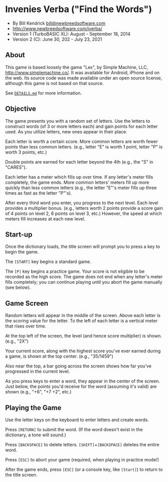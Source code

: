 # Invenies Verba ("Find the Words")
- By Bill Kendrick <bill@newbreedsoftware.com>
- http://www.newbreedsoftware.com/iverba/
- Version 1 (TurboBASIC XL): August - September 18, 2014
- Version 2 (C): June 30, 202 - July 23, 2021

## About
This game is based loosely the game "Lex", by Simple Machine, LLC,
<http://www.simplemachine.co/>.  It was available for Android, iPhone
and on the web.  Its source code was made available under an
open source license, although this game is not based on that source.

See [`DETAILS.md`](DETAILS.md) for more information.

## Objective
The game presents you with a random set of letters.  Use the letters
to construct words (of 3 or more letters each) and gain points for
each letter used.  As you utilize letters, new ones appear in their
place.

Each letter is worth a certain score.  More common letters are worth
fewer points than less common letters. (e.g., letter "E" is worth
1 point, letter "P" is worth 3 points, etc.)

Double points are earned for each letter beyond the 4th
(e.g., the "S" in "CARES").

Each letter has a meter which fills up over time.  If any letter's
meter fills completely, the game ends.  More common letters' meters
fill up more quickly than less common letters (e.g., the letter "E"'s
meter fills up three times as fast as the letter "P"'s).

After every third word you enter, you progress to the next level.
Each level provides a multiplier bonus.  (e.g., letters worth 2 points
provide a score gain of 4 points on level 2, 6 points on level 3, etc.)
However, the speed at which meters fill increases at each new level.

## Start-up
Once the dictionary loads, the title screen will prompt you to press
a key to begin the game.

The `[START]` key begins a standard game.

The `[P]` key begins a practice game.  Your score is not eligible to
be recorded as the high score.  The game does not end when any letter's
meter fills completely; you can continue playing until you abort the
game manually (see below).

## Game Screen
Random letters will appear in the middle of the screen.  Above each letter
is the scoring value for the letter.  To the left of each letter is a
vertical meter that rises over time.

At the top left of the screen, the level (and hence score multiplier)
is shown.  (e.g., "2X")

Your current score, along with the highest score you've ever earned
during a game, is shown at the top center.  (e.g., "35/1459")

Also near the top, a bar going across the screen shows how far you've
progressed in the current level.

As you press keys to enter a word, they appear in the center of the screen.
Just below, the points you'd receive for the word (assuming it's valid)
are shown (e.g., "+6", "+7 +2", etc.)

## Playing the Game
Use the letter keys on the keyboard to enter letters and create words.

Press `[RETURN]` to submit the word.  (If the word doesn't exist in
the dictionary, a tone will sound.)

Press `[BACKSPACE]` to delete letters.  `[SHIFT]`+`[BACKSPACE]` deletes
the entire word.

Press `[ESC]` to abort your game (required, when playing in
practice mode!)

After the game ends, press `[ESC]` (or a console key, like `[Start]`)
to return to the title screen.

